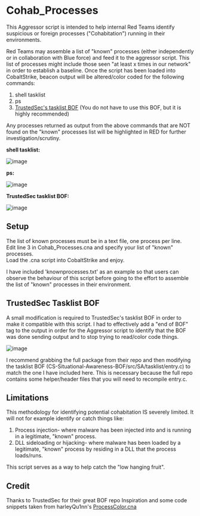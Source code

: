 # Cohab_Processes
This Aggressor script is intended to help internal Red Teams identify suspicious or foreign processes ("Cohabitation") running in their environments.  

Red Teams may assemble a list of "known" processes (either independently or in collaboration with Blue force) and feed it to the aggressor script.  This list of processes might include those seen "at least x times in our network" in order to establish a baseline.  Once the script has been loaded into CobaltStrike, beacon output will be altered/color coded for the following commands:

1. shell tasklist
2. ps
3. [TrustedSec's tasklist BOF](https://github.com/trustedsec/CS-Situational-Awareness-BOF) (You do not have to use this BOF, but it is highly recommended)

Any processes returned as output from the above commands that are NOT found on the "known" processes list will be highlighted in RED for further investigation/scrutiny.

**shell tasklist:**

![image](https://user-images.githubusercontent.com/91164728/207487959-85b367ab-7d19-4567-92c7-3ef358122f79.png)

**ps:**

![image](https://user-images.githubusercontent.com/91164728/207488101-4aaf1c30-5737-4dcf-b0d0-f6331639847b.png)

**TrustedSec tasklist BOF:**

![image](https://user-images.githubusercontent.com/91164728/207488182-2722265a-f5cb-4562-bf6e-05819f8642d3.png)


## Setup
The list of known processes must be in a text file, one process per line.  
Edit line 3 in Cohab_Processes.cna and specify your list of "known" processes.  
Load the .cna script into CobaltStrike and enjoy.  

I have included 'knownprocesses.txt' as an example so that users can observe the behaviour of this script before going to the effort to assemble the list of "known" processes in their environment.

## TrustedSec Tasklist BOF
A small modification is required to TrustedSec's tasklist BOF in order to make it compatible with this script. I had to effectively add a "end of BOF" tag to the output in order for the Aggressor script to identify that the BOF was done sending output and to stop trying to read/color code things.

![image](https://user-images.githubusercontent.com/91164728/207489753-a7340b5c-da64-4c2f-8ea3-d68048ae08da.png)

I recommend grabbing the full package from their repo and then modifying the tasklist BOF (CS-Situational-Awareness-BOF/src/SA/tasklist/entry.c) to match the one I have included here.  This is necessary because the full repo contains some helper/header files that you will need to recompile entry.c.

## Limitations
This methodology for identifying potential cohabitation IS severely limited.  It will not for example identify or catch things like:

1. Process injection- where malware has been injected into and is running in a legitimate, "known" process.
2. DLL sideloading or hijacking- where malware has been loaded by a legitimate, "known" process by residing in a DLL that the process loads/runs.

This script serves as a way to help catch the "low hanging fruit".

## Credit

Thanks to TrustedSec for their great BOF repo
Inspiration and some code snippets taken from harleyQu1nn's [ProcessColor.cna](https://github.com/harleyQu1nn/AggressorScripts/blob/master/ProcessColor.cna)
